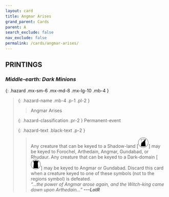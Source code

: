 ```yaml
---
layout: card
title: Angmar Arises
grand_parent: Cards
parent: A
search_exclude: false
nav_exclude: false
permalink: /cards/angmar-arises/
---
```


## PRINTINGS


### _Middle-earth: Dark Minions_

{: .hazard .mx-sm-6 .mx-md-8 .mx-lg-10 .mb-4 }
> {: .hazard-name .mb-4 .p-1 .pl-2 }
> > <div class="hazard-mp"></div>
> > <div class="card-name">Angmar Arises</div>
>
> {: .hazard-classification .pr-2 }
> Permanent-event
>
> {: .hazard-text .black-text .p-2 }
> > Any creature that can be keyed to a Shadow-land \[![](/assets/images/shadow-land.svg)] may be keyed to Forochel, Arthedain, Angmar, Gundabad, or Rhudaur. Any creature that can be keyed to a Dark-domain \[![](/assets/images/dark-domain.svg)] may be keyed to Angmar or Gundabad. Discard this card when a creature keyed to one of these symbols (not to the regions symbol) is defeated. <br>_“...the power of Angmar arose again, and the Witch-king came down upon Arthedain...”_ ***---&#65279;LotR*** 
>
